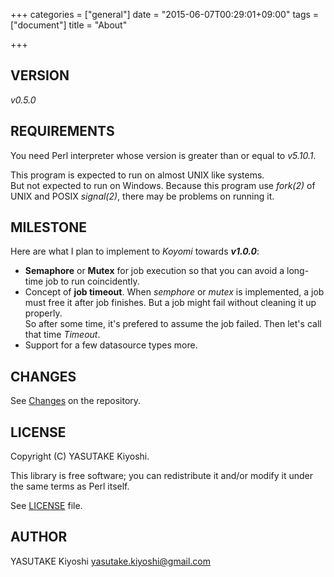 +++
categories = ["general"]
date = "2015-06-07T00:29:01+09:00"
tags = ["document"]
title = "About"

+++

## VERSION

_v0.5.0_

## REQUIREMENTS

You need Perl interpreter whose version is greater than or equal to _v5.10.1_.

This program is expected to run on almost UNIX like systems.  
But not expected to run on Windows. Because this program use _fork(2)_ of UNIX and POSIX _signal(2)_, there may be problems on running it.

## MILESTONE

Here are what I plan to implement to _Koyomi_ towards **_v1.0.0_**:

* **Semaphore** or **Mutex** for job execution so that you can avoid a long-time job to run coincidently.
* Concept of **job timeout**. When _semphore_ or _mutex_ is implemented, a job must free it after job finishes.
But a job might fail without cleaning it up properly.  
So after some time, it's prefered to assume the job failed.
Then let's call that time _Timeout_.
* Support for a few datasource types more.

## CHANGES

See [Changes](https://github.com/key-amb/perl5-App-Koyomi/blob/master/Changes) on the repository.

## LICENSE

Copyright (C) YASUTAKE Kiyoshi.

This library is free software; you can redistribute it and/or modify it under the same terms as Perl itself.

See [LICENSE](https://github.com/key-amb/perl5-App-Koyomi/blob/master/LICENSE) file.

## AUTHOR

YASUTAKE Kiyoshi yasutake.kiyoshi@gmail.com